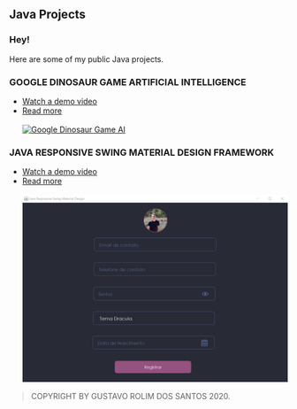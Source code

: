 ## Java Projects

### Hey!
Here are some of my public Java projects.


### GOOGLE DINOSAUR GAME ARTIFICIAL INTELLIGENCE
- [Watch a demo video](https://www.youtube.com/watch?v=szKEPME56y8)  <br/>
- [Read more](https://github.com/GustavoRolimSantos/Java/tree/master/Chrome-Dino-Game-AI)  <br/><br/>
[![Google Dinosaur Game AI](https://github.com/GustavoRolimSantos/Java/blob/master/Chrome-Dino-Game-AI/trained.gif)](https://www.youtube.com/watch?v=szKEPME56y8&feature=youtu.be)

### JAVA RESPONSIVE SWING MATERIAL DESIGN FRAMEWORK
- [Watch a demo video](https://www.youtube.com/watch?v=ZijJrgkgyUA)  <br/>
- [Read more](https://github.com/GustavoRolimSantos/Java/tree/master/ResponsiveSwingMaterialDesign)  <br/><br/>
[![Java Responsive Swing Material Design Framework](https://github.com/GustavoRolimSantos/Java/blob/master/ResponsiveSwingMaterialDesign/images/Form.png)](https://www.youtube.com/watch?v=ZijJrgkgyUA)

> COPYRIGHT BY GUSTAVO ROLIM DOS SANTOS 2020.
